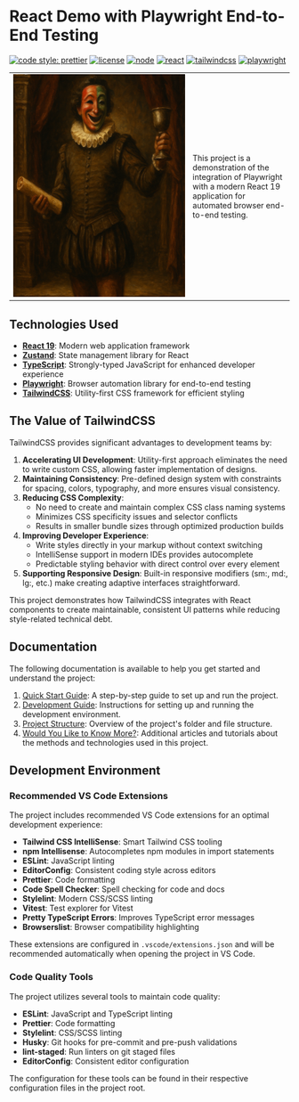 # React Demo with Playwright End-to-End Testing

[![code style: prettier](https://img.shields.io/badge/code_style-prettier-ff69b4.svg?style=flat-square)](https://prettier.io) [![license](https://img.shields.io/badge/license-0BSD-green.svg)](https://github.com/code-chimp/bdd-react-app/blob/main/LICENSE) [![node](https://img.shields.io/badge/node->=22.16.0-brightgreen.svg)](https://nodejs.org) [![react](https://img.shields.io/badge/react-19.1.0-red.svg)](https://react.dev/) [![tailwindcss](https://img.shields.io/badge/tailwindcss-4.1.11-blue.svg)](https://tailwindcss.com/) [![playwright](https://img.shields.io/badge/playwright-1.52.0-orange.svg)](https://playwright.dev/)

<table style="border:none">
<tbody>
  <tr>
    <td style="border:none;min-width:205px;text-align:center">
      <img src="assets/playwright_sm.png" alt="Shakespearean actor in a red and green comedy mask" width=400 height=400 style="min-width:300px;min-height:300px">
    </td>
    <td style="border:none">
      <p>
        This project is a demonstration of the integration of Playwright with a modern
        React 19 application for automated browser end-to-end testing.
      </p>
    </td>
  </tr>
</tbody>
</table>

## Technologies Used

- **[React 19](https://react.dev)**: Modern web application framework
- **[Zustand](https://zustand-demo.pmnd.rs)**: State management library for React
- **[TypeScript](https://www.typescriptlang.org/)**: Strongly-typed JavaScript for enhanced developer experience
- **[Playwright](https://playwright.dev/)**: Browser automation library for end-to-end testing
- **[TailwindCSS](https://tailwindcss.com/)**: Utility-first CSS framework for efficient styling

## The Value of TailwindCSS

TailwindCSS provides significant advantages to development teams by:

1. **Accelerating UI Development**: Utility-first approach eliminates the need to write custom CSS, allowing faster implementation of designs.
2. **Maintaining Consistency**: Pre-defined design system with constraints for spacing, colors, typography, and more ensures visual consistency.
3. **Reducing CSS Complexity**:
   - No need to create and maintain complex CSS class naming systems
   - Minimizes CSS specificity issues and selector conflicts
   - Results in smaller bundle sizes through optimized production builds
4. **Improving Developer Experience**:
   - Write styles directly in your markup without context switching
   - IntelliSense support in modern IDEs provides autocomplete
   - Predictable styling behavior with direct control over every element
5. **Supporting Responsive Design**: Built-in responsive modifiers (sm:, md:, lg:, etc.) make creating adaptive interfaces straightforward.

This project demonstrates how TailwindCSS integrates with React components to create maintainable, consistent UI patterns while reducing style-related technical debt.

## Documentation

The following documentation is available to help you get started and understand the project:

1. [Quick Start Guide](./docs/quick-start-guide.md): A step-by-step guide to set up and run the project.
2. [Development Guide](./docs/development-guide.md): Instructions for setting up and running the development environment.
3. [Project Structure](./docs/project-structure.md): Overview of the project's folder and file structure.
5. [Would You Like to Know More?](./docs/would-you-like-to-know-more.md): Additional articles and tutorials about the methods and technologies used in this project.

## Development Environment

### Recommended VS Code Extensions

The project includes recommended VS Code extensions for an optimal development experience:

- **Tailwind CSS IntelliSense**: Smart Tailwind CSS tooling
- **npm Intellisense**: Autocompletes npm modules in import statements
- **ESLint**: JavaScript linting
- **EditorConfig**: Consistent coding style across editors
- **Prettier**: Code formatting
- **Code Spell Checker**: Spell checking for code and docs
- **Stylelint**: Modern CSS/SCSS linting
- **Vitest**: Test explorer for Vitest
- **Pretty TypeScript Errors**: Improves TypeScript error messages
- **Browserslist**: Browser compatibility highlighting

These extensions are configured in `.vscode/extensions.json` and will be recommended automatically when opening the project in VS Code.

### Code Quality Tools

The project utilizes several tools to maintain code quality:

- **ESLint**: JavaScript and TypeScript linting
- **Prettier**: Code formatting
- **Stylelint**: CSS/SCSS linting
- **Husky**: Git hooks for pre-commit and pre-push validations
- **lint-staged**: Run linters on git staged files
- **EditorConfig**: Consistent editor configuration

The configuration for these tools can be found in their respective configuration files in the project root.

